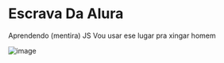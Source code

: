 # Escrava Da Alura
Aprendendo (mentira) JS
Vou usar ese lugar pra xingar homem

![image](https://github.com/TasketeMahoragaaa/aluramesalva/assets/170938717/0304b0f8-6ea8-4522-9f8b-1c216a7dcd60)

